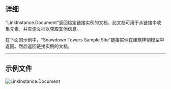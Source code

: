 ## 详细
“LinkInstance.Document”返回给定链接实例的文档。此文档可用于从链接中收集元素，并查询文档以获取其他信息。

在下面的示例中，“Snowdown Towers Sample Site”链接实例在建筑样例模型中返回。然后返回链接实例的文档。
___
## 示例文件

![LinkInstance.Document](./Revit.Elements.LinkInstance.Document_img.jpg)
